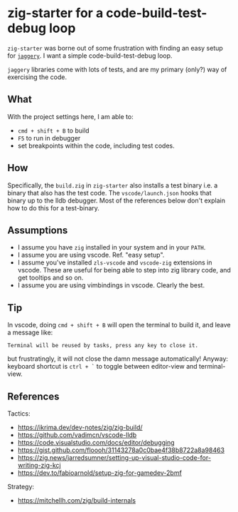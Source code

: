 # zig-starter for a code-build-test-debug loop

`zig-starter` was borne out of some frustration with finding an easy setup
for [`jaggery`](https://github.com/savil/jaggery). I want a simple code-build-test-debug loop.

`jaggery` libraries come with lots of tests, and are my primary (only?) way of exercising the code.

## What

With the project settings here, I am able to:
- `cmd + shift + B` to build
- `F5` to run in debugger
- set breakpoints within the code, including test codes.


## How

Specifically, the `build.zig` in `zig-starter` also installs a test binary
i.e. a binary that also has the test code. The `vscode/launch.json` hooks that binary up to the lldb debugger.
Most of the references below don't explain how to do this for a test-binary.

## Assumptions

- I assume you have `zig` installed in your system and in your `PATH`.
- I assume you are using vscode. Ref. "easy setup".
- I assume you've installed `zls-vscode` and `vscode-zig` extensions in vscode.
These are useful for being able to step into zig library code, and get tooltips
and so on.
- I assume you are using vimbindings in vscode. Clearly the best.

## Tip

In vscode, doing `cmd + shift + B` will open the terminal to build it, and leave a message
like:
```
Terminal will be reused by tasks, press any key to close it.
```
but frustratingly, it will not close the damn message automatically! Anyway:
keyboard shortcut is `` ctrl + ` `` to toggle between editor-view and terminal-view.

## References

Tactics:
- https://ikrima.dev/dev-notes/zig/zig-build/
- https://github.com/vadimcn/vscode-lldb
- https://code.visualstudio.com/docs/editor/debugging
- https://gist.github.com/floooh/31143278a0c0bae4f38b8722a8a98463
- https://zig.news/jarredsumner/setting-up-visual-studio-code-for-writing-zig-kcj
- https://dev.to/fabioarnold/setup-zig-for-gamedev-2bmf

Strategy:
- https://mitchellh.com/zig/build-internals
